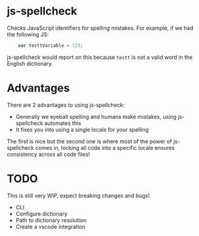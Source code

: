 # js-spellcheck

Checks JavaScript identifiers for spelling mistakes. For example, if we had the following JS:

```js
    var testtVariable = 123;
```

js-spellcheck would report on this because `testt` is not a valid word in the English dictionary. 

# Advantages

There are 2 advantages to using js-spellcheck:

* Generally we eyeball spelling and humans make mistakes, using js-spellcheck automates this
* It fixes you into using a single locale for your spelling

The first is nice but the second one is where most of the power of js-spellcheck comes in, locking all code into a specific locale ensures consistency across all code files!

# TODO

This is still very WIP, expect breaking changes and bugs!

* CLI
* Configure dictionary
* Path to dictionary resolution
* Create a vscode integration